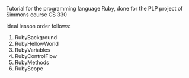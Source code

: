 Tutorial for the programming language Ruby, done for the PLP project of Simmons course CS 330

Ideal lesson order follows:

1. RubyBackground
2. RubyHellowWorld
3. RubyVariables
4. RubyControlFlow
5. RubyMethods
6. RubyScope
